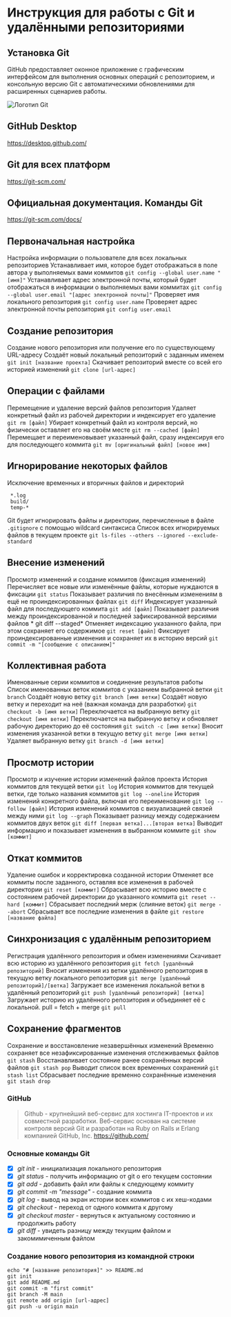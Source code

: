# Инструкция для работы с Git и удалёнными репозиториями

## Установка Git
GitHub предоставляет оконное приложение с графическим интерфейсом для выполнения основных операций с репозиторием, и консольную версию Git с автоматическими обновлениями для расширенных сценариев работы.

![Логотип Git](https://git-scm.com/images/logo@2x.png "Логотип Git")

## GitHub Desktop
<https://desktop.github.com/>

## Git для всех платформ
<https://git-scm.com/>

## Официальная документация. Команды Git
<https://git-scm.com/docs/>

## Первоначальная настройка
Настройка информации о пользователе для всех локальных репозиториев
Устанавливает имя, которое будет отображаться в поле автора у выполняемых вами коммитов `git config --global user.name "[имя]"`
Устанавливает адрес электронной почты, который будет отображаться в информации о выполняемых вами коммитах `git config --global user.email "[адрес электронной почты]"`
Проверяет имя локального репозитория `git config user.name`
Проверяет адрес электронной почты репозитория `git config user.email`

## Создание репозитория
Создание нового репозитория или получение его по существующему URL-адресу
Создаёт новый локальный репозиторий с заданным именем `git init [название проекта]`
Скачивает репозиторий вместе со всей его историей изменений `git clone [url-адрес]`

## Операции с файлами
Перемещение и удаление версий файлов репозитория
Удаляет конкретный файл из рабочей директории и индексирует его удаление `git rm [файл]`
Убирает конкретный файл из контроля версий, но физически оставляет его на своём месте `git rm --cached [файл]`
Перемещает и переименовывает указанный файл, сразу индексируя его для последующего коммита `git mv [оригинальный файл] [новое имя]`

## Игнорирование некоторых файлов
Исключение временных и вторичных файлов и директорий
```
 *.log
 build/
 temp-*
 ```
Git будет игнорировать файлы и директории, перечисленные в файле `.gitignore` с помощью wildcard синтаксиса
Список всех игнорируемых файлов в текущем проекте `git ls-files --others --ignored --exclude-standard`

## Внесение изменений
Просмотр изменений и создание коммитов (фиксация изменений)
Перечисляет все новые или изменённые файлы, которые нуждаются в фиксации `git status`
Показывает различия по внесённым изменениям в ещё не проиндексированных файлах `git diff`
Индексирует указанный файл для последующего коммита `git add [файл]`
Показывает различия между проиндексированной и последней зафиксированной версиями файлов *
git diff --staged*
Отменяет индексацию указанного файла, при этом сохраняет его содержимое `git reset [файл]`
Фиксирует проиндексированные изменения и сохраняет их в историю версий `git commit -m "[сообщение с описанием]"`

## Коллективная работа
Именованные серии коммитов и соединение результатов работы
Список именованных веток коммитов с указанием выбранной ветки `git branch`
Создаёт новую ветку `git branch [имя ветки]`
Создаёт новую ветку и переходит на неё (важная команда для разработки) `git checkout -b [имя ветки]`
Переключается на выбранную ветку `git checkout [имя ветки]`
Переключается на выбранную ветку и обновляет рабочую директорию до её состояния `git switch -c [имя ветки]`
Вносит изменения указанной ветки в текущую ветку `git merge [имя ветки]`
Удаляет выбранную ветку `git branch -d [имя ветки]`

## Просмотр истории
Просмотр и изучение истории изменений файлов проекта
История коммитов для текущей ветки `git log`
История коммитов для текущей ветки, где только названия коммитов `git log --oneline`
История изменений конкретного файла, включая его переименование `git log --follow [файл]`
История изменений коммитов с визуализацией связей между ними `git log --graph`
Показывает разницу между содержанием коммитов двух веток `git diff [первая ветка]...[вторая ветка]`
Выводит информацию и показывает изменения в выбранном коммите `git show [коммит]`

## Откат коммитов
Удаление ошибок и корректировка созданной истории
Отменяет все коммиты после заданного, оставляя все изменения в рабочей директории `git reset [коммит]`
Сбрасывает всю историю вместе с состоянием рабочей директории до указанного коммита `git reset --hard [коммит]`
Сбрасывает последний мерж (слияние веток) `git merge --abort`
Сбрасывает все последние изменения в файле `git restore [название файла]`

## Синхронизация с удалённым репозиторием
Регистрация удалённого репозитория и обмен изменениями
Скачивает всю историю из удалённого репозитория `git fetch [удалённый репозиторий]`
Вносит изменения из ветки удалённого репозитория в текущую ветку локального репозитория `git merge [удалённый репозиторий]/[ветка]`
Загружает все изменения локальной ветки в удалённый репозиторий `git push [удалённый репозиторий] [ветка]`
Загружает историю из удалённого репозитория и объединяет её с локальной. pull = fetch + merge `git pull`

## Сохранение фрагментов
Сохранение и восстановление незавершённых изменений
Временно сохраняет все незафиксированные изменения отслеживаемых файлов `git stash`
Восстанавливает состояние ранее сохранённых версий файлов `git stash pop`
Выводит список всех временных сохранений `git stash list`
Сбрасывает последние временно сохранённыe изменения `git stash drop`

### GitHub
> Github - крупнейший веб-сервис для хостинга IT-проектов и их совместной разработки. Веб-сервис основан на системе контроля версий Git и разработан на Ruby on Rails и Erlang компанией GitHub, Inc.
<https://github.com/>  

### Основные команды Git
- [x] _git init_ - инициализация локального репозитория
- [x] _git status_ - получить информацию от git о его текущем состоянии
- [x] _git add_ - добавить файл или файлы к следующему коммиту
- [x] _git commit -m "message"_ - создание коммита
- [x] _git log_ - вывод на экран истории всех коммитов с их хеш-кодами
- [x] _git checkout_ - переход от одного коммита к другому
- [x] _git checkout master_ - вернуться к актуальному состоянию и продолжить работу
- [x] _git diff_ - увидеть разницу между текущим файлом и закомимиченным файлом

### Создание нового репозитория из командной строки
```
echo "# [название репозитория]" >> README.md
git init
git add README.md
git commit -m "first commit"
git branch -M main
git remote add origin [url-адрес]
git push -u origin main
```
